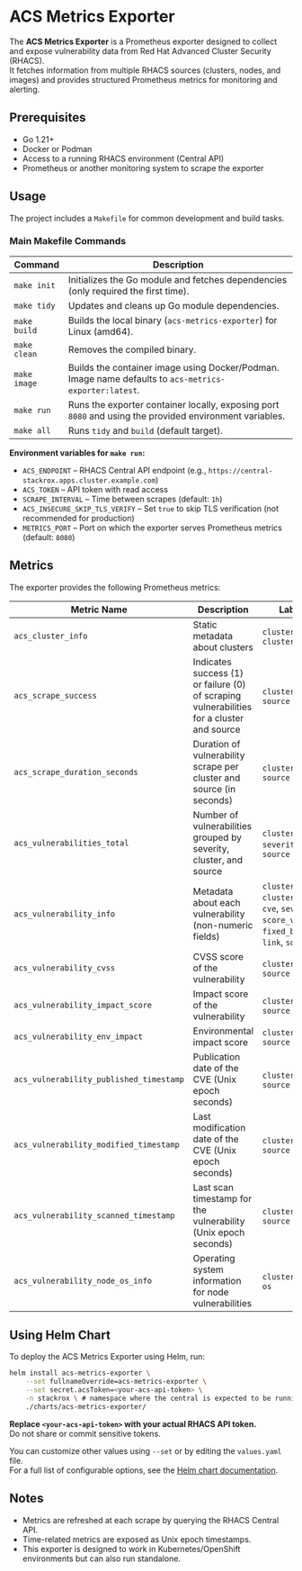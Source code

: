 
# ACS Metrics Exporter

The **ACS Metrics Exporter** is a Prometheus exporter designed to collect and expose vulnerability data from Red Hat Advanced Cluster Security (RHACS).  
It fetches information from multiple RHACS sources (clusters, nodes, and images) and provides structured Prometheus metrics for monitoring and alerting.

## Prerequisites
- Go 1.21+
- Docker or Podman
- Access to a running RHACS environment (Central API)
- Prometheus or another monitoring system to scrape the exporter

## Usage
The project includes a `Makefile` for common development and build tasks.

### Main Makefile Commands

| Command            | Description                                                                                                   |
|--------------------|---------------------------------------------------------------------------------------------------------------|
| `make init`        | Initializes the Go module and fetches dependencies (only required the first time).                           |
| `make tidy`        | Updates and cleans up Go module dependencies.                                                                 |
| `make build`       | Builds the local binary (`acs-metrics-exporter`) for Linux (amd64).                                           |
| `make clean`       | Removes the compiled binary.                                                                                  |
| `make image`       | Builds the container image using Docker/Podman. Image name defaults to `acs-metrics-exporter:latest`.         |
| `make run`         | Runs the exporter container locally, exposing port `8080` and using the provided environment variables.       |
| `make all`         | Runs `tidy` and `build` (default target).                                                                     |

**Environment variables for `make run`:**
- `ACS_ENDPOINT` – RHACS Central API endpoint (e.g., `https://central-stackrox.apps.cluster.example.com`)
- `ACS_TOKEN` – API token with read access
- `SCRAPE_INTERVAL` – Time between scrapes (default: `1h`)
- `ACS_INSECURE_SKIP_TLS_VERIFY` – Set `true` to skip TLS verification (not recommended for production)
- `METRICS_PORT` – Port on which the exporter serves Prometheus metrics (default: `8080`)

## Metrics
The exporter provides the following Prometheus metrics:

| Metric Name                               | Description                                                       | Labels                                                                 |
|-------------------------------------------|-------------------------------------------------------------------|------------------------------------------------------------------------|
| `acs_cluster_info`                        | Static metadata about clusters                                    | `cluster`, `cluster_id`                                        |
| `acs_scrape_success`                      | Indicates success (1) or failure (0) of scraping vulnerabilities for a cluster and source | `cluster`, `source`                        |
| `acs_scrape_duration_seconds`             | Duration of vulnerability scrape per cluster and source (in seconds) | `cluster`, `source`                                            |
| `acs_vulnerabilities_total`               | Number of vulnerabilities grouped by severity, cluster, and source | `cluster`, `severity`, `source`                                       |
| `acs_vulnerability_info`                  | Metadata about each vulnerability (non-numeric fields)             | `cluster`, `cluster_id`, `cve`, `severity`, `score_version`, `fixed_by`, `link`, `source` |
| `acs_vulnerability_cvss`                  | CVSS score of the vulnerability                                   | `cluster`, `cve`, `source`                                            |
| `acs_vulnerability_impact_score`          | Impact score of the vulnerability                                 | `cluster`, `cve`, `source`                                            |
| `acs_vulnerability_env_impact`            | Environmental impact score                                        | `cluster`, `cve`, `source`                                            |
| `acs_vulnerability_published_timestamp`   | Publication date of the CVE (Unix epoch seconds)                  | `cluster`, `cve`, `source`                                            |
| `acs_vulnerability_modified_timestamp`    | Last modification date of the CVE (Unix epoch seconds)            | `cluster`, `cve`, `source`                                            |
| `acs_vulnerability_scanned_timestamp`     | Last scan timestamp for the vulnerability (Unix epoch seconds)    | `cluster`, `cve`, `source`                                            |
| `acs_vulnerability_node_os_info`          | Operating system information for node vulnerabilities             | `cluster`, `cve`, `os`                                                |

## Using Helm Chart

To deploy the ACS Metrics Exporter using Helm, run:

```bash
helm install acs-metrics-exporter \
    --set fullnameOverride=acs-metrics-exporter \
    --set secret.acsToken=<your-acs-api-token> \
    -n stackrox \ # namespace where the central is expected to be running
    ./charts/acs-metrics-exporter/
```

**Replace `<your-acs-api-token>` with your actual RHACS API token.**  
Do not share or commit sensitive tokens.

You can customize other values using `--set` or by editing the `values.yaml` file.  
For a full list of configurable options, see the [Helm chart documentation](./charts/acs-metrics-exporter/README.md).

## Notes
- Metrics are refreshed at each scrape by querying the RHACS Central API.  
- Time-related metrics are exposed as Unix epoch timestamps.  
- This exporter is designed to work in Kubernetes/OpenShift environments but can also run standalone.

